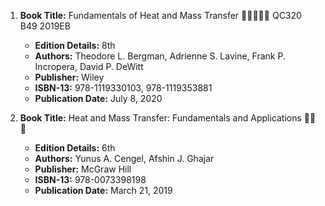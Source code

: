 1. **Book Title:** Fundamentals of Heat and Mass Transfer 🚨🚨🚨🚨🚨 QC320 B49 2019EB
   - **Edition Details:** 8th
   - **Authors:** Theodore L. Bergman, Adrienne S. Lavine, Frank P. Incropera, David P. DeWitt 
   - **Publisher:** Wiley
   - **ISBN-13:** 978-1119330103, 978-1119353881
   - **Publication Date:** July 8, 2020
  
2. **Book Title:** Heat and Mass Transfer: Fundamentals and Applications 📒🔐🚫
   - **Edition Details:** 6th
   - **Authors:** Yunus A. Cengel, Afshin J. Ghajar
   - **Publisher:** McGraw Hill
   - **ISBN-13:** 978-0073398198 
   - **Publication Date:** March 21, 2019
